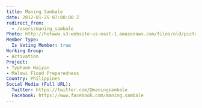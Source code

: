```yaml
---
title: Maning Sambale
date: 2012-01-25 07:00:00 Z
redirect_from:
  - /users/maning_sambale
Photo: http://hotwww.s3-website-us-east-1.amazonaws.com/files/old/pictures/picture-22-1412247363.jpg
Member Type:
  Is Voting Member: true
Working Group:
- Activation
Project:
- Typhoon Haiyan
- Malawi Flood Preparedness
Country: Philippines
Social Media (Full URL):
  Twitter: https://twitter.com/@maningsambale
  Facebook: https://www.facebook.com/maning.sambale
---
```


